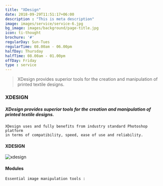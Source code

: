 ```yaml
---
title: "XDesign"
date: 2018-09-29T11:51:17+06:00
description : "This is meta description"
image: images/service/service-6.jpg
bg_image: images/background/page-title.jpg
icon: ti-thought
brochure: '#'
regularDay: Sun-Tues
regularTime: 08.00am - 06.00pm
halfDay: Thursday
halfTime: 08.00am - 01.00pm
offDay: Friday
type : service
---
```


>XDesign provides superior tools for the creation and manipulation of printed textile designs. 

### XDESIGN

##### XDesign provides superior tools for the creation and manipulation of printed textile designs. 

    XDesign uses and fully benefits from industry standard Photoshop platform 
    in terms of compatibility, speed, ease of use and reliability. 

#### XDESIGN 

![xdesign](/images/stairs-cad-cam/Xdesign.jpg)


#### Modules
    Essential image manipulation tools :
